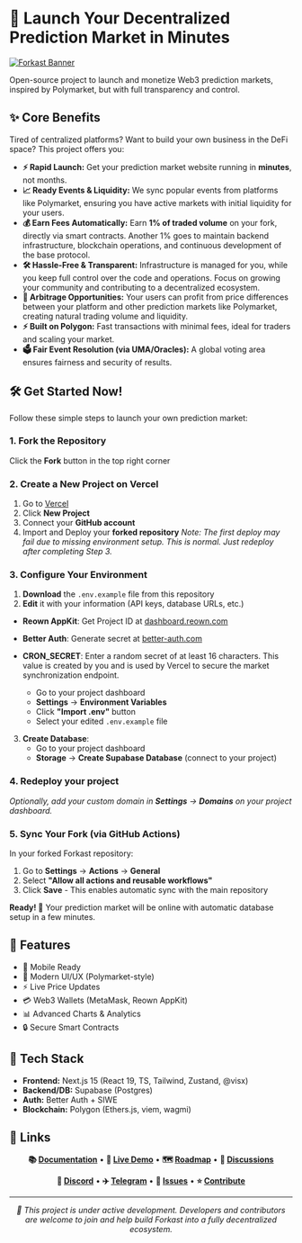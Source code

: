 # 🚀 Launch Your Decentralized Prediction Market in Minutes

[![Forkast Banner](https://i.imgur.com/xZvOiEU.png)](https://forka.st)

Open-source project to launch and monetize Web3 prediction markets, inspired by Polymarket, but with full transparency and control.

## ✨ Core Benefits

Tired of centralized platforms? Want to build your own business in the DeFi space? This project offers you:

- **⚡ Rapid Launch:** Get your prediction market website running in **minutes**, not months.
- **📈 Ready Events & Liquidity:** We sync popular events from platforms like Polymarket, ensuring you have active markets with initial liquidity for your users.
- **💰 Earn Fees Automatically:** Earn **1% of traded volume** on your fork, directly via smart contracts. Another 1% goes to maintain backend infrastructure, blockchain operations, and continuous development of the base protocol.
- **🛠️ Hassle-Free & Transparent:** Infrastructure is managed for you, while you keep full control over the code and operations. Focus on growing your community and contributing to a decentralized ecosystem.
- **💸 Arbitrage Opportunities:** Your users can profit from price differences between your platform and other prediction markets like Polymarket, creating natural trading volume and liquidity.
- **⚡ Built on Polygon:** Fast transactions with minimal fees, ideal for traders and scaling your market.
- **🗳️ Fair Event Resolution (via UMA/Oracles):** A global voting area ensures fairness and security of results.

## 🛠️ Get Started Now!

Follow these simple steps to launch your own prediction market:

### 1. Fork the Repository

Click the **Fork** button in the top right corner

### 2. Create a New Project on Vercel

1. Go to [Vercel](https://vercel.com)
2. Click **New Project**
3. Connect your **GitHub account**
4. Import and Deploy your **forked repository**
*Note: The first deploy may fail due to missing environment setup. This is normal. Just redeploy after completing Step 3.*

### 3. Configure Your Environment

1. **Download** the `.env.example` file from this repository
2. **Edit** it with your information (API keys, database URLs, etc.)
- **Reown AppKit**: Get Project ID at [dashboard.reown.com](https://dashboard.reown.com)
- **Better Auth**: Generate secret at [better-auth.com](https://www.better-auth.com/docs/installation#set-environment-variables)
- **CRON_SECRET**: Enter a random secret of at least 16 characters. This value is created by you and is used by Vercel to secure the market synchronization endpoint.

   - Go to your project dashboard
   - **Settings** → **Environment Variables**
   - Click **"Import .env"** button
   - Select your edited `.env.example` file
3. **Create Database**:
   - Go to your project dashboard
   - **Storage** → **Create Supabase Database** (connect to your project)

### 4. Redeploy your project

*Optionally, add your custom domain in **Settings** → **Domains** on your project dashboard.*

### 5. Sync Your Fork (via GitHub Actions)

In your forked Forkast repository:
1. Go to **Settings** → **Actions** → **General**
2. Select **"Allow all actions and reusable workflows"**
3. Click **Save** - This enables automatic sync with the main repository

**Ready! 🎉** Your prediction market will be online with automatic database setup in a few minutes.

## 🎯 Features
- 📱 Mobile Ready
- 🎨 Modern UI/UX (Polymarket-style)
- ⚡ Live Price Updates
- 💳 Web3 Wallets (MetaMask, Reown AppKit)
- 📊 Advanced Charts & Analytics
- 🔒 Secure Smart Contracts

## 🔧 Tech Stack

- **Frontend:** Next.js 15 (React 19, TS, Tailwind, Zustand, @visx)
- **Backend/DB:** Supabase (Postgres)
- **Auth:** Better Auth + SIWE
- **Blockchain:** Polygon (Ethers.js, viem, wagmi)

## 🔗 Links

<div align="center">

**📚 [Documentation](https://github.com/forkast-prediction-market/forkast-prediction-market/tree/main/docs)** •
**🚀 [Live Demo](https://forka.st)** •
**🗺️ [Roadmap](https://github.com/orgs/forkast-prediction-market/discussions/51)** •
**💬 [Discussions](https://github.com/orgs/forkast-prediction-market/discussions)**

**📱 [Discord](https://discord.gg/placeholder)** •
**✈️ [Telegram](https://t.me/placeholder)** •
**🐛 [Issues](https://github.com/forkast-prediction-market/forkast-prediction-market/issues)** •
**⭐ [Contribute](https://github.com/forkast-prediction-market/forkast-prediction-market/blob/main/CONTRIBUTING.md)**

---
*🚧 This project is under active development.
Developers and contributors are welcome to join and help build Forkast into a fully decentralized ecosystem.*
</div>
